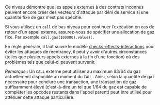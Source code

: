 Ce niveau démontre que les appels externes à des contrats inconnus peuvent encore créer des vecteurs d'attaque par déni de service si une quantité fixe de gaz n'est pas spécifié.

Si vous utilisez un `call` de bas niveau pour continuer l'exécution en cas de retour d'un appel externe, assurez-vous de spécifier une allocation de gaz fixe. Par exemple `call.gas(100000).value()`.

En règle générale, il faut suivre le modèle [checks-effects-interactions](http://solidity.readthedocs.io/en/latest/security-considerations.html#use-the-checks-effects-interactions-pattern) pour éviter les attaques de reentrancy, il peut y avoir d'autres circonstances (telles que plusieurs appels externes à la fin d'une fonction) où des problèmes tels que celui-ci peuvent survenir.

*Remarque* : Un `CALL` externe peut utiliser au maximum 63/64 du gaz actuellement disponible au moment du `CALL`. 
Ainsi, selon la quantité de gaz nécessaire pour conclure une transaction, une transaction de gaz suffisamment élevé 
(c'est-à-dire un tel que 1/64 du gaz est capable de compléter les opcodes restants dans l'appel parent) peut être utilisé pour atténuer cette attaque particulière.
